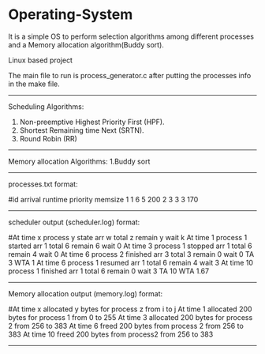 # Operating-System
It is a simple OS to perform selection algorithms among different processes and a Memory allocation algorithm(Buddy sort).

Linux based project

The main file to run is process_generator.c after putting the processes info in the make file.

-------------------------------------------------------------------------------------------------------------------------------------------------------------
Scheduling Algorithms:
 1. Non-preemptive Highest Priority First (HPF).
 2. Shortest Remaining time Next (SRTN).
 3. Round Robin (RR)

-------------------------------------------------------------------------------------------------------------------------------------------------------------
Memory allocation Algorithms:
 1.Buddy sort

-------------------------------------------------------------------------------------------------------------------------------------------------------------
processes.txt format:

#id arrival runtime priority memsize
1 1 6 5 200
2 3 3 3 170

-------------------------------------------------------------------------------------------------------------------------------------------------------------
scheduler output (scheduler.log) format:

#At time x process y state arr w total z remain y wait k
At time 1 process 1 started arr 1 total 6 remain 6 wait 0
At time 3 process 1 stopped arr 1 total 6 remain 4 wait 0
At time 6 process 2 finished arr 3 total 3 remain 0 wait 0 TA 3 WTA 1
At time 6 process 1 resumed arr 1 total 6 remain 4 wait 3
At time 10 process 1 finished arr 1 total 6 remain 0 wait 3 TA 10 WTA 1.67

-------------------------------------------------------------------------------------------------------------------------------------------------------------
Memory allocation output (memory.log) format:

#At time x allocated y bytes for process z from i to j
At time 1 allocated 200 bytes for process 1 from 0 to 255
At time 3 allocated 200 bytes for process 2 from 256 to 383
At time 6 freed 200 bytes from process 2 from 256 to 383
At time 10 freed 200 bytes from process2 from 256 to 383

-------------------------------------------------------------------------------------------------------------------------------------------------------------
